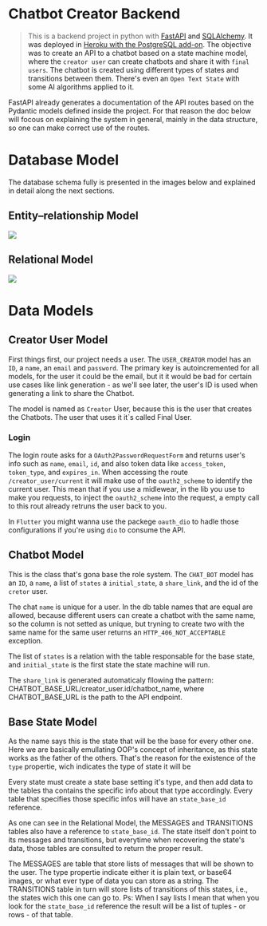 # Chatbot Creator Backend
> This is a backend project in python with  <a href="https://fastapi.tiangolo.com/">FastAPI<a> and <a href="https://www.sqlalchemy.org/">SQLAlchemy<a>. It was deployed in <a href="https://www.heroku.com/postgres">Heroku with the PostgreSQL add-on<a>. The objective was to create an API to a chatbot based on a state machine model, where the `creator user` can create chatbots and share it with `final users`. The chatbot is created using different types of states and transitions between them. There's even an `Open Text State` with some AI algorithms applied to it.

FastAPI already generates a documentation of the API routes based on the Pydantic models defined inside the project. For that reason the doc below will focous on explaining the system in general, mainly in the data structure, so one can make correct use of the routes.

# Database Model
The database schema fully is presented in the images below and explained in detail along the next sections.

## Entity–relationship Model
<img src="https://github.com/FelipeMarra/chat-bot-creator-back/blob/f2024737e8a070442f53210144cade9b0c893fde/doc/Diagrama%20ER.png"/>

## Relational Model
<img src="https://github.com/FelipeMarra/chat-bot-creator-back/blob/f2024737e8a070442f53210144cade9b0c893fde/doc/Modelo%20Relacional.png"/>

# Data Models
## Creator User Model
First things first, our project needs a user. The `USER_CREATOR` model has an `ID`, a `name`, an `email` and `password`. The primary key is autoincremented for all models, for the user it could be the email, but it it would be bad for certain use cases like link generation - as we'll see later, the user's ID is used when generating a link to share the Chatbot.

The model is named as `Creator` User, because this is the user that creates the Chatbots. The user that uses it it`s called Final User.

### Login
The login route asks for a `OAuth2PasswordRequestForm` and returns user's info such as `name`, `email`, `id`, and also token data like `access_token`, `token_type`, and `expires_in`. When accessing the route `/creator_user/current` it will make use of the `oauth2_scheme` to identify the current user. This mean that if you use a midlewear, in the lib you use to make you requests, to inject the `oauth2_scheme` into the request, a empty call to this rout already retruns the user back to you.

In `Flutter` you might wanna use the packege `oauth_dio` to hadle those configurations if you're using `dio` to consume the API. 

## Chatbot Model
This is the class that's gona base the role system. The `CHAT_BOT` model has an `ID`, a `name`, a list of `states` a `initial_state`, a `share_link`, and the id of the `cretor` user.

The chat `name` is unique for a user. In the db table names that are equal are allowed, because different users can create a chatbot with the same name, so the column is not setted as unique, but tryning to create two with the same name for the same user returns an `HTTP_406_NOT_ACCEPTABLE` exception.

The list of `states` is a relation with the table responsable for the base state, and `initial_state` is the first state the state machine will run. 

The `share_link` is generated automaticaly fllowing the pattern: CHATBOT_BASE_URL/creator_user.id/chatbot_name, where CHATBOT_BASE_URL is the path to the API endpoint.

## Base State Model
As the name says this is the state that will be the base for every other one. Here we are basically emullating OOP's concept of inheritance, as this state works as the father of the others. That's the reason for the existence of the `type` propertie, wich indicates the type of state it will be

Every state must create a state base setting it's type, and then add data to the tables tha contains the specific info about that type accordingly. Every table that specifies those specific infos will have an `state_base_id` reference.
  
As one can see in the Relational Model, the MESSAGES and TRANSITIONS tables also have a reference to `state_base_id`. The state itself don't point to its messages and transitions, but everytime when recovering the state's data, those tables are consulted to return the proper result.
  
The MESSAGES are table that store lists of messages that will be shown to the user. The type propertie indicate either it is plain text, or base64 images, or what ever type of data you can store as a string. The TRANSITIONS table in turn will store lists of transitions of this states, i.e., the states wich this one can go to.
Ps: When I say lists I mean that when you look for the `state_base_id` reference the result will be a list of tuples - or rows - of that table.
  


